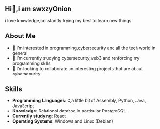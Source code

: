 ## Hi👋,i am swxzyOnion
i love knowledge,constantly trying my best to learn new things.

## About Me
- 👀 I’m interested in programming,cybersecurity and all the tech world in general
- 🌱 I’m currently studying cybersecurity,web3 and renforcing my programming skills
- 💞️ I’m looking to collaborate on interesting projects that are about cybersecurity

## Skills

- **Programming Languages**: C,a little bit of Assembly, Python, Java, JavaScript
- **Knowledge**: Relational databse,in particular PostgreSQL
- **Currently studying**: React
- **Operating Systems**: Windows and Linux (Debian)



<!---
swxzyOnion/swxzyOnion is a ✨ special ✨ repository because its `README.md` (this file) appears on your GitHub profile.
You can click the Preview link to take a look at your changes.
--->
